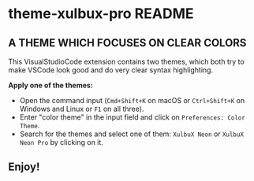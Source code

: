 # theme-xulbux-pro README

## A THEME WHICH FOCUSES ON CLEAR COLORS

This VisualStudioCode extension contains two themes, which both try to make VSCode look good and do very clear syntax highlighting.

**Apply one of the themes:**
* Open the command input (`Cmd+Shift+K` on macOS or `Ctrl+Shift+K` on Windows and Linux or `F1` on all three).
* Enter "color theme" in the input field and click on `Preferences: Color Theme`.
* Search for the themes and select one of them: `XulbuX Neon` or `XulbuX Neon Pro` by clicking on it.


## Enjoy!
